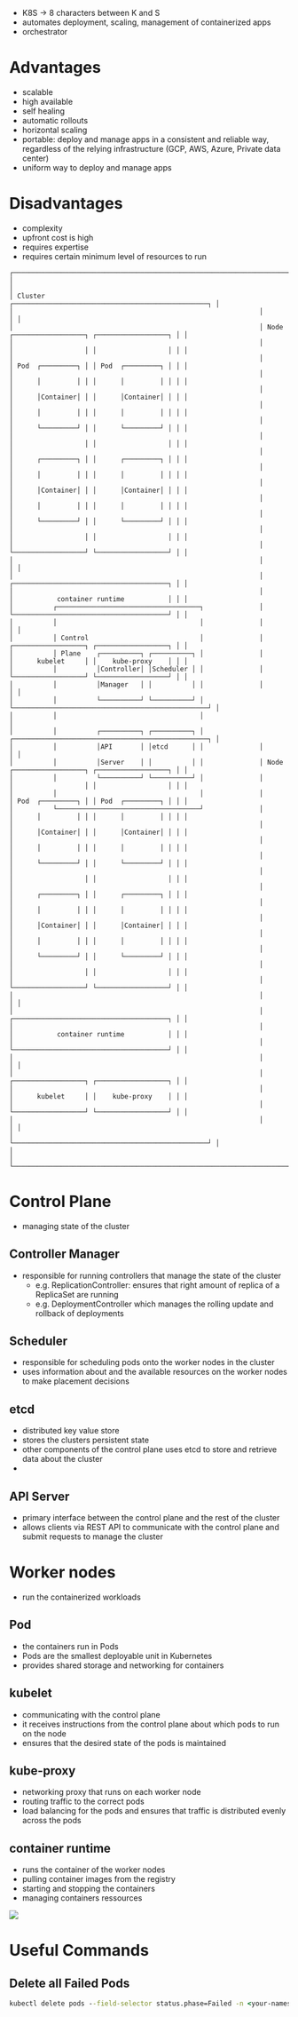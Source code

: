 - K8S -> 8 characters between K and S
- automates deployment, scaling, management of containerized apps
- orchestrator


# Advantages 
- scalable 
- high available
- self healing
- automatic rollouts
- horizontal scaling
- portable: deploy and manage apps in a consistent and reliable way, regardless of the relying infrastructure (GCP, AWS, Azure, Private data center)
- uniform way to deploy and manage apps 

# Disadvantages
- complexity
- upfront cost is high
- requires expertise 
- requires certain minimum level of resources to run 

```
┌──────────────────────────────────────────────────────────────────────────────────────────────────────────────────┐
│                                                                                                                  │
│ Cluster                                                      ┌─────────────────────────────────────────────────┐ │
│                                                              │                                                 │ │
│                                                              │ Node  ┌──────────────────┐ ┌──────────────────┐ │ │
│                                                              │       │                  │ │                  │ │ │
│                                                              │       │ Pod  ┌─────────┐ │ │ Pod  ┌─────────┐ │ │ │
│                                                              │       │      │         │ │ │      │         │ │ │ │
│                                                              │       │      │Container│ │ │      │Container│ │ │ │
│                                                              │       │      │         │ │ │      │         │ │ │ │
│                                                              │       │      └─────────┘ │ │      └─────────┘ │ │ │
│                                                              │       │                  │ │                  │ │ │
│                                                              │       │      ┌─────────┐ │ │      ┌─────────┐ │ │ │
│                                                              │       │      │         │ │ │      │         │ │ │ │
│                                                              │       │      │Container│ │ │      │Container│ │ │ │
│                                                              │       │      │         │ │ │      │         │ │ │ │
│                                                              │       │      └─────────┘ │ │      └─────────┘ │ │ │
│                                                              │       │                  │ │                  │ │ │
│                                                              │       └──────────────────┘ └──────────────────┘ │ │
│                                                              │                                                 │ │
│                                                              │       ┌───────────────────────────────────────┐ │ │
│                                                              │       │           container runtime           │ │ │
│          ┌────────────────────────────────────┐              │       └───────────────────────────────────────┘ │ │
│          │                                    │              │                                                 │ │
│          │ Control                            │              │       ┌──────────────────┐ ┌──────────────────┐ │ │
│          │ Plane    ┌──────────┐ ┌──────────┐ │              │       │      kubelet     │ │    kube-proxy    │ │ │
│          │          │Controller│ │Scheduler │ │              │       └──────────────────┘ └──────────────────┘ │ │
│          │          │Manager   │ │          │ │              │                                                 │ │
│          │          └──────────┘ └──────────┘ │              └─────────────────────────────────────────────────┘ │
│          │                                    │                                                                  │
│          │          ┌──────────┐ ┌──────────┐ │              ┌─────────────────────────────────────────────────┐ │
│          │          │API       │ │etcd      │ │              │                                                 │ │
│          │          │Server    │ │          │ │              │ Node  ┌──────────────────┐ ┌──────────────────┐ │ │
│          │          └──────────┘ └──────────┘ │              │       │                  │ │                  │ │ │
│          │                                    │              │       │ Pod  ┌─────────┐ │ │ Pod  ┌─────────┐ │ │ │
│          └────────────────────────────────────┘              │       │      │         │ │ │      │         │ │ │ │
│                                                              │       │      │Container│ │ │      │Container│ │ │ │
│                                                              │       │      │         │ │ │      │         │ │ │ │
│                                                              │       │      └─────────┘ │ │      └─────────┘ │ │ │
│                                                              │       │                  │ │                  │ │ │
│                                                              │       │      ┌─────────┐ │ │      ┌─────────┐ │ │ │
│                                                              │       │      │         │ │ │      │         │ │ │ │
│                                                              │       │      │Container│ │ │      │Container│ │ │ │
│                                                              │       │      │         │ │ │      │         │ │ │ │
│                                                              │       │      └─────────┘ │ │      └─────────┘ │ │ │
│                                                              │       │                  │ │                  │ │ │
│                                                              │       └──────────────────┘ └──────────────────┘ │ │
│                                                              │                                                 │ │
│                                                              │       ┌───────────────────────────────────────┐ │ │
│                                                              │       │           container runtime           │ │ │
│                                                              │       └───────────────────────────────────────┘ │ │
│                                                              │                                                 │ │
│                                                              │       ┌──────────────────┐ ┌──────────────────┐ │ │
│                                                              │       │      kubelet     │ │    kube-proxy    │ │ │
│                                                              │       └──────────────────┘ └──────────────────┘ │ │
│                                                              │                                                 │ │
│                                                              └─────────────────────────────────────────────────┘ │
│                                                                                                                  │
└──────────────────────────────────────────────────────────────────────────────────────────────────────────────────┘
```

# Control Plane 
- managing state of the cluster

## Controller Manager
- responsible for running controllers that manage the state of the cluster 
	- e.g. ReplicationController: ensures that right amount of replica of a ReplicaSet are running
	- e.g. DeploymentController which manages the rolling update and rollback of deployments

## Scheduler
- responsible for scheduling pods onto the worker nodes in the cluster
- uses information about and the available resources on the worker nodes to make placement decisions  

## etcd
- distributed key value store 
- stores the clusters persistent state 
- other components of the control plane uses etcd to store and retrieve data about the cluster
- 

## API Server
- primary interface between the control plane and the rest of the cluster
- allows clients via REST API to communicate with the control plane and submit requests to manage the cluster


# Worker nodes
- run the containerized workloads

## Pod
- the containers run in Pods
- Pods are the smallest deployable unit in Kubernetes
- provides shared storage and networking for containers

## kubelet
- communicating with the control plane
- it receives instructions from the control plane about which pods to run on the node 
- ensures that the desired state of the pods is maintained 

## kube-proxy
- networking proxy that runs on each worker node 
- routing traffic to the correct pods
- load balancing for the pods and ensures that traffic is distributed evenly across the pods

## container runtime
- runs the container of the worker nodes 
- pulling container images from the registry 
- starting and stopping the containers 
- managing containers ressources




![](attachments/Pasted%20image%2020230609191255.png)


# Useful Commands

## Delete all Failed Pods
```cmd
kubectl delete pods --field-selector status.phase=Failed -n <your-namespace>
```
